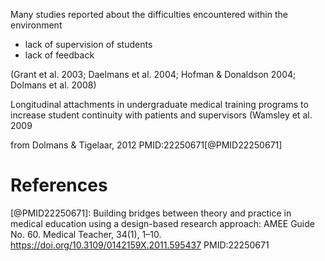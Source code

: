Many studies reported about the difficulties encountered within the environment

- lack of supervision of students
- lack of feedback

(Grant et al. 2003; Daelmans et al. 2004; Hofman & Donaldson 2004; Dolmans et al. 2008) 

Longitudinal attachments in undergraduate medical
training programs to increase student continuity with patients and supervisors (Wamsley et al. 2009

from Dolmans & Tigelaar, 2012 PMID:22250671[@PMID22250671]

# References

[@PMID22250671]: Building bridges between theory and practice in medical education using a design-based research approach: AMEE Guide No. 60. Medical Teacher, 34(1), 1–10. https://doi.org/10.3109/0142159X.2011.595437 PMID:22250671
